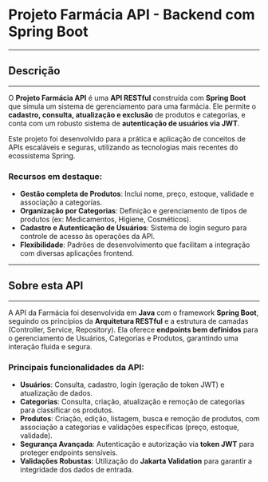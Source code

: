 # Projeto Farmácia API - Backend com Spring Boot

---

## Descrição

---

O **Projeto Farmácia API** é uma **API RESTful** construída com **Spring Boot** que simula um sistema de gerenciamento para uma farmácia. Ele permite o **cadastro, consulta, atualização e exclusão** de produtos e categorias, e conta com um robusto sistema de **autenticação de usuários via JWT**.

Este projeto foi desenvolvido para a prática e aplicação de conceitos de APIs escaláveis e seguras, utilizando as tecnologias mais recentes do ecossistema Spring.

### Recursos em destaque:

* **Gestão completa de Produtos**: Inclui nome, preço, estoque, validade e associação a categorias.
* **Organização por Categorias**: Definição e gerenciamento de tipos de produtos (ex: Medicamentos, Higiene, Cosméticos).
* **Cadastro e Autenticação de Usuários**: Sistema de login seguro para controle de acesso às operações da API.
* **Flexibilidade**: Padrões de desenvolvimento que facilitam a integração com diversas aplicações frontend.

---

## Sobre esta API

---

A API da Farmácia foi desenvolvida em **Java** com o framework **Spring Boot**, seguindo os princípios da **Arquitetura RESTful** e a estrutura de camadas (Controller, Service, Repository). Ela oferece **endpoints bem definidos** para o gerenciamento de Usuários, Categorias e Produtos, garantindo uma interação fluida e segura.

### Principais funcionalidades da API:

* **Usuários**: Consulta, cadastro, login (geração de token JWT) e atualização de dados.
* **Categorias**: Consulta, criação, atualização e remoção de categorias para classificar os produtos.
* **Produtos**: Criação, edição, listagem, busca e remoção de produtos, com associação a categorias e validações específicas (preço, estoque, validade).
* **Segurança Avançada**: Autenticação e autorização via **token JWT** para proteger endpoints sensíveis.
* **Validações Robustas**: Utilização do **Jakarta Validation** para garantir a integridade dos dados de entrada.